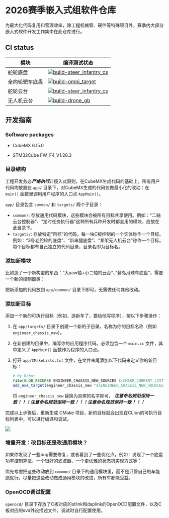 # 2026赛季嵌入式组软件仓库

为最大化代码复用和管理效率，除工程机械臂、硬件等特殊项目外，赛季内大部分嵌入式软件开发工作集中在此仓库进行。

## CI status

| 模块      | 编译测试状态                                                                                                                                                                                                                       |
|---------|------------------------------------------------------------------------------------------------------------------------------------------------------------------------------------------------------------------------------|
| 舵轮底盘    | [![build-steer_infantry_cs](https://github.com/XDU-IRobot/embedded-2026/actions/workflows/build-steer_infantry_cs.yml/badge.svg)](https://github.com/XDU-IRobot/embedded-2026/actions/workflows/build-steer_infantry_cs.yml) |
| 全向轮靶车底盘 | [![build-omni_target](https://github.com/XDU-IRobot/embedded-2026/actions/workflows/build-omni_target.yml/badge.svg)](https://github.com/XDU-IRobot/embedded-2026/actions/workflows/build-omni_target.yml)                   |
| 舵轮云台    | [![build-steer_infantry_cs](https://github.com/XDU-IRobot/embedded-2026/actions/workflows/build-steer_infantry_gb.yml/badge.svg)](https://github.com/XDU-IRobot/embedded-2026/actions/workflows/build-steer_infantry_gb.yml) |
| 无人机云台   | [![build-drone_gb](https://github.com/XDU-IRobot/embedded-2026/actions/workflows/build-drone_gb.yml/badge.svg)](https://github.com/XDU-IRobot/embedded-2026/actions/workflows/build-drone_gb.yml)                            |

## 开发指南

### Software packages

- CubeMX 6.15.0

- STM32Cube FW_F4_V1.28.3

### 目录结构

工程开发务必***严格执行***非侵入式原则，在CubeMX生成代码的基础上，所有用户代码均放置在 `app/` 目录下，对CubeMX生成的代码仅做最小化的改动：在
`main()` 函数里调用用户程序的入口点 `AppMain()`。

`app/` 目录包含 `common/` 和 `targets/` 两个子目录：

- `common/`: 存放通用代码模块，这些模块会被所有目标共享使用。例如：“二轴云台控制器”、“定时任务执行器”这种所有兵种开发时都会用的模块，应放在此目录下。
- `targets/`: 存放特定“目标”的代码，每一块C板控制的一个实体称作一个目标。例如：“3号老舵轮的底盘”、“新串腿底盘”、“某架无人机云台”称作一个目标。每个目标都有自己独立的代码目录，目录名即为目标名。

### 添加新模块

比如造了一个新构型的东西：“大yaw轴+小二轴的云台“、”登岛月球车底盘“，需要一个新的控制器类：

把新添加的代码放到 `app/common/` 目录下即可，无需做任何其他改动。

### 添加新目标

添加一个新的可执行目标（例如，造新车了，要给他写程序），按以下步骤操作：

1. 在 `app/targets/` 目录下创建一个新的子目录，名称为你的目标名称（例如 `engineer_chassis_new`）。

2. 在新创建的目录中，编写你的应用程序代码。必须包含一个 `main.cc` 文件，其中定义了 `AppMain()` 函数作为程序的入口点。

3. 打开 `app/CMakeLists.txt` 文件，在文件末尾添加以下代码来定义你的新目标：

   ```cmake
   # My Robot
   file(GLOB_RECURSE ENGINEER_CHASSIS_NEW_SOURCES ${CMAKE_CURRENT_LIST_DIR}/targets/engineer_chassis_new/*.cc)
   add_exe_target(engineer_chassis_new "${ENGINEER_CHASSIS_NEW_SOURCES};${COMMON_SOURCES}")
   ```

   将 `engineer_chassis_new` 替换为具体的名字即可，
   ***注意命名规范保持一致！！！注意命名规范保持一致！！！注意命名规范保持一致！！！***

完成以上步骤后，重新生成 CMake 项目，新的目标就会出现在CLion的可执行目标列表中，可以进行编译和调试。

![](https://github.com/user-attachments/assets/c80dcff9-7144-459c-a46f-059de8d46362)

### 增量开发：改目标还是改通用模块？

如果你发现了一些bug需要修复，或者看到了一些优化点，例如：发现了一个底盘功率控制算法、一个很好的滤波器、一个更优雅的状态机实现方式等：

优先考虑把这些改动放到 `common/` 目录下的通用模块里，而不是只管自己的车能跑就行。尽量把这些改动做成通用模块的改进，所有车都能受益。

### OpenOCD调试配置

`openocd/` 目录下存放了C板对应的stlink和daplink的OpenOCD配置文件，以及C板对应的svd外设描述文件，调试时自行配置使用。
